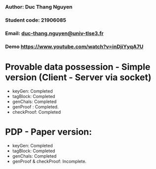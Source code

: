 ### Author: Duc Thang Nguyen
### Student code: 21906085
### Email: duc-thang.nguyen@univ-tlse3.fr

### Demo https://www.youtube.com/watch?v=inDjiYyqA7U

# Provable data possession - Simple version (Client - Server via socket)
- keyGen: Completed
- tagBlock: Completed
- genChals: Completed
- genProof : Completed.
- checkProof: Completed

# PDP - Paper version:
- keyGen: Completed
- tagBlock: Completed
- genChals: Completed
- genProof & checkProof: Incomplete.
